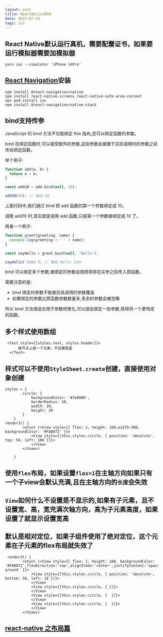 ```yaml
---
layout: post
title: ReactNative踩坑
date: 2023-07-18
tags: ios
---
```


## React Native默认运行真机，需要配置证书，如果要运行模拟器需要加模拟器
```
yarn ios --simulator 'iPhone 14Pro'
```

## [**React Navigation**](https://reactnavigation.org/)安装

```
npm install @react-navigation/native
npm install react-native-screens react-native-safe-area-context
npx pod-install ios
npm install @react-navigation/native-stack
```

## bind支持传参

JavaScript 的 bind 方法不仅能绑定 this 指向,还可以绑定函数的参数。

bind 在绑定函数时,可以接受额外的参数,这些参数会被置于实际调用时的参数之前传给绑定函数。

举个例子:

```js
function add(a, b) {
  return a + b;
}

const add10 = add.bind(null, 10); 

add10(20); // 输出 30
```

上面代码中,我们通过 bind 把 add 函数的第一个参数绑定成 10。

调用 add10 时,其实就是调用 add 函数,只是第一个参数被绑定成 10 了。

再看一个例子:

```js
function greet(greeting, name) {
  console.log(greeting + ' ' + name);
}

const sayHello = greet.bind(null, 'Hello');

sayHello('John'); // 输出 Hello John
```

bind 可以绑定多个参数,被绑定的参数会按顺序排在实参之前传入原函数。

需要注意的是:

- bind 绑定的参数不能被后续调用的参数覆盖
- 如果绑定的参数比原函数参数数量多,多余的参数会被忽略

所以 bind 方法很适合用于参数柯里化,可以提前绑定一些参数,获得另一个更特定的函数。

## 多个样式使用数组

```
 <Text style={[styles.text, styles.header]}>
      根节点上放一个元素，不设置宽度
  </Text>   
```

## 样式可以不使用`StyleSheet.create`创建，直接使用对象创建

```react
styles = {
        circle: {
            backgroundColor: '#fe0000',
            borderRadius: 10,
            width: 20,
            height: 20
        }
    }
render3() {
        return (<View style={{ flex: 1, height: 100,width:300, backgroundColor: '#FA8072' }}>
            <View style={[this.styles.circle, { position: 'absolute', top: 50, left: 180 }]}>
            </View>
        </View>)

    }
```

## 使用`flex`布局，如果设置`flex=1`在主轴方向如果只有一个子view会默认充满,且在主轴方向的`长度`会失效

##  `View`如何什么不设置是不显示的,如果有子元素，且不设置宽、高，宽充满次轴方向，高为子元素高度，如果设置了就显示设置宽高

## 默认是相对定位，如果子组件使用了绝对定位，这个元素在子元素的flex布局就失效了

```react
 render3() {
        return (<View style={{ flex: 1, height: 100, backgroundColor: '#FA8072',flexDirection:'row',alignItems:'center',justifyContent:'space-around' }}>
            <View style={[this.styles.circle, { position: 'absolute', bottom: 50, left: 18 }]}>
            </View>
            <View style={[this.styles.circle, { }]}>
            </View>
            <View style={[this.styles.circle, {  }]}>
            </View>
            <View style={[this.styles.circle, {  }]}>
            </View>
        </View>)
```

## [react-native 之布局篇](https://segmentfault.com/a/1190000002658374)
